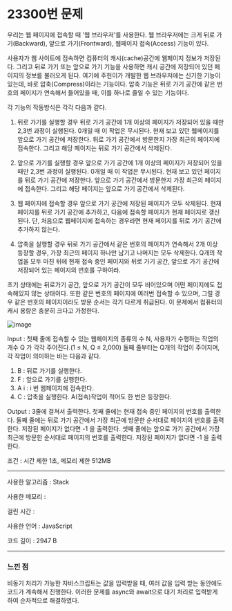 <h1>23300번 문제</h1>

우리는 웹 페이지에 접속할 때 '웹 브라우저'를 사용한다. 웹 브라우저에는 크게 뒤로 가기(Backward), 앞으로 가기(Frontward), 웹페이지 접속(Access) 기능이 있다.

사용자가 웹 사이트에 접속하면 컴퓨터의 캐시(cache)공간에 웹페이지 정보가 저장된다. 그리고 뒤로 가기 또는 앞으로 가기 기능을 사용하면 캐시 공간에 저장되어 있던 페이지의 정보를 불러오게 된다. 여기에 주헌이가 개발한 웹 브라우저에는 신기한 기능이 있는데, 바로 압축(Compress)이라는 기능이다. 압축 기능은 뒤로 가기 공간에 같은 번호의 페이지가 연속해서 들어있을 때, 이를 하나로 줄일 수 있는 기능이다.

각 기능의 작동방식은 각각 다음과 같다.

1. 뒤로 가기를 실행할 경우
뒤로 가기 공간에 1개 이상의 페이지가 저장되어 있을 때만 2,3번 과정이 실행된다. 0개일 때 이 작업은 무시된다.
현재 보고 있던 웹페이지를 앞으로 가기 공간에 저장한다.
뒤로 가기 공간에서 방문한지 가장 최근의 페이지에 접속한다. 그리고 해당 페이지는 뒤로 가기 공간에서 삭제된다.

2. 앞으로 가기를 실행할 경우
앞으로 가기 공간에 1개 이상의 페이지가 저장되어 있을 때만 2,3번 과정이 실행된다. 0개일 때 이 작업은 무시된다.
현재 보고 있던 페이지를 뒤로 가기 공간에 저장한다.
앞으로 가기 공간에서 방문한지 가장 최근의 페이지에 접속한다. 그리고 해당 페이지는 앞으로 가기 공간에서 삭제된다.

3. 웹 페이지에 접속할 경우
앞으로 가기 공간에 저장된 페이지가 모두 삭제된다.
현재 페이지를 뒤로 가기 공간에 추가하고, 다음에 접속할 페이지가 현재 페이지로 갱신된다. 단, 처음으로 웹페이지에 접속하는 경우라면 현재 페이지를 뒤로 가기 공간에 추가하지 않는다.

4. 압축을 실행할 경우
뒤로 가기 공간에서 같은 번호의 페이지가 연속해서 2개 이상 등장할 경우, 가장 최근의 페이지 하나만 남기고 나머지는 모두 삭제한다.
Q개의 작업을 모두 마친 뒤에 현재 접속 중인 페이지와 뒤로 가기 공간, 앞으로 가기 공간에 저장되어 있는 페이지의 번호를 구하여라.

초기 상태에는 뒤로가기 공간, 앞으로 가기 공간이 모두 비어있으며 어떤 페이지에도 접속해있지 않는 상태이다. 또한 같은 번호의 페이지에 여러번 접속할 수 있으며, 그럴 경우 같은 번호의 페이지이라도 방문 순서는 각기 다르게 취급된다. 이 문제에서 컴퓨터의 캐시 용량은 충분히 크다고 가정한다.

![image](https://github.com/user-attachments/assets/1316e934-2307-4f8a-914f-ec9282230d62)


Input : 첫째 줄에 접속할 수 있는 웹페이지의 종류의 수 N, 사용자가 수행하는 작업의 개수 Q 가 각각 주어진다.(1 ≤ N, Q ≤ 2,000)
둘째 줄부터는 Q개의 작업이 주어지며, 각 작업이 의미하는 바는 다음과 같다.

1. B : 뒤로 가기를 실행한다.
2. F : 앞으로 가기를 실행한다.
3. A i : i 번 웹페이지에 접속한다.
4. C : 압축을 실행한다.
A(접속)작업이 적어도 한 번은 등장한다.


Output : 3줄에 걸쳐서 출력한다.
첫째 줄에는 현재 접속 중인 페이지의 번호를 출력한다.
둘째 줄에는 뒤로 가기 공간에서 가장 최근에 방문한 순서대로 페이지의 번호를 출력한다. 저장된 페이지가 없다면 -1 을 출력한다.
셋째 줄에는 앞으로 가기 공간에서 가장 최근에 방문한 순서대로 페이지의 번호를 출력한다. 저장된 페이지가 없다면 -1 을 출력한다.


조건 : 시간 제한 1초, 메모리 제한 512MB

---

사용한 알고리즘 : Stack

사용한 메모리 : 

걸린 시간 :

사용한 언어 : JavaScript

코드 길이 : 2947 B

---

<h3>느낀 점</h3>

 비동기 처리가 가능한 자바스크립트는 값을 입력받을 때, 여러 값을 입력 받는 동안에도 코드가 계속해서 진행한다. 이러한 문제를 async와 await으로 대기 처리로 입력받게 하여 순차적으로 해결하였다.
